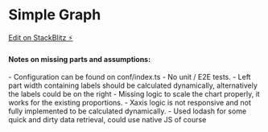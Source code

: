 # Simple Graph

[Edit on StackBlitz ⚡️](https://stackblitz.com/edit/react-ts-l3a7jq)

<h4>Notes on missing parts and assumptions:</h4>
- Configuration can be found on conf/index.ts
- No unit / E2E tests.
- Left part width containing labels should be calculated dynamically, alternatively the labels could be on the right
- Missing logic to scale the chart properly, it works for the existing proportions.
- Xaxis logic is not responsive and not fully implemented to be calculated dynamically.
- Used lodash for some quick and dirty data retrieval, could use native JS of course
